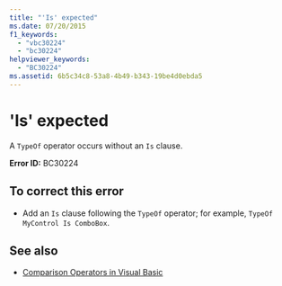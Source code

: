 ```yaml
---
title: "'Is' expected"
ms.date: 07/20/2015
f1_keywords: 
  - "vbc30224"
  - "bc30224"
helpviewer_keywords: 
  - "BC30224"
ms.assetid: 6b5c34c8-53a8-4b49-b343-19be4d0ebda5
---
```

# 'Is' expected
A `TypeOf` operator occurs without an `Is` clause.  
  
 **Error ID:** BC30224  
  
## To correct this error  
  
- Add an `Is` clause following the `TypeOf` operator; for example, `TypeOf MyControl Is ComboBox`.  
  
## See also

- [Comparison Operators in Visual Basic](../../visual-basic/programming-guide/language-features/operators-and-expressions/comparison-operators.md)
